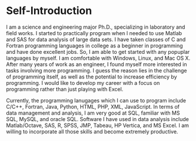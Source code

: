 Self-Introduction
===========

I am a science and engineering major Ph.D., specializing in laboratory and field works. I started to practically program when I needed to use Matlab and SAS for data analysis of large data sets. I have taken classes of C and Fortran programming languages in college as a beginner in programming and have done excellent jobs. So, I am able to get started with any popuplar languages by myself. I am comfortable with Windows, Linux, and Mac OS X. After many years of work as an engineer, I found myself more interested in tasks involving more programming. I guess the reason lies in the challenge of programming itself, as well as the potential to increase efficiency by programming. I would like to develop my career with a focus on programming rather than just playing with Excel.

Currently, the programming lanugages which I can use to program include C/C++, Fortran, Java, Python, HTML, PHP, XML, JavaScript. In terms of data management and analysis, I am very good at SQL, familiar with MS SQL, MySQL, and oracle SQL. Software I have used in data analysis include Matlab/Octave, SAS, R, SPSS, JMP, Tabeau, HP Vertica, and MS Excel. I am willing to incorporate all those skills and become extremely productive.
